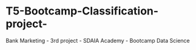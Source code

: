 # T5-Bootcamp-Classification-project-
Bank Marketing - 3rd project - SDAIA Academy - Bootcamp Data Science
